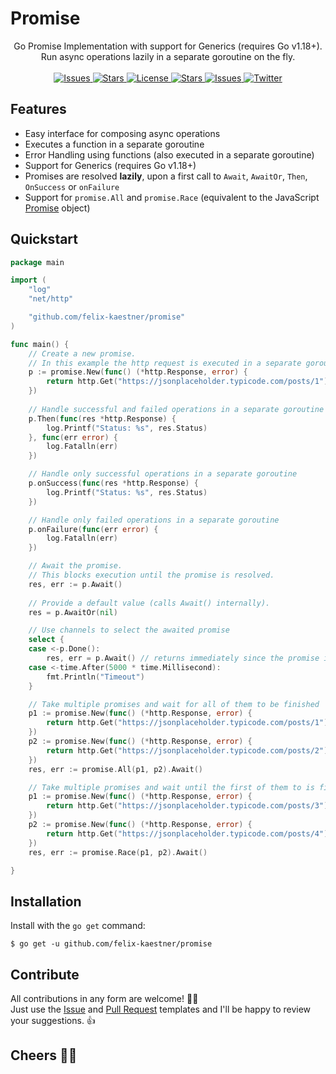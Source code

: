 # Promise

<p align="center">
    <span>Go Promise Implementation with support for Generics (requires Go v1.18+).</span>
    <br>
    <span>Run async operations lazily in a separate goroutine on the fly.</span>
    <br><br>
    <a href="https://github.com/felix-kaestner/promise/issues">
        <img alt="Issues" src="https://img.shields.io/github/issues/felix-kaestner/promise?color=29b6f6&style=flat-square">
    </a>
    <a href="https://github.com/felix-kaestner/promise/stargazers">
        <img alt="Stars" src="https://img.shields.io/github/stars/felix-kaestner/promise?color=29b6f6&style=flat-square">
    </a>
    <a href="https://github.com/felix-kaestner/promise/blob/main/LICENSE">
        <img alt="License" src="https://img.shields.io/github/license/felix-kaestner/promise?color=29b6f6&style=flat-square">
    </a>
    <a href="https://pkg.go.dev/github.com/felix-kaestner/promise">
        <img alt="Stars" src="https://img.shields.io/badge/go-documentation-blue?color=29b6f6&style=flat-square">
    </a>
    <a href="https://goreportcard.com/report/github.com/felix-kaestner/promise">
        <img alt="Issues" src="https://goreportcard.com/badge/github.com/felix-kaestner/promise?style=flat-square">
    </a>
    <!-- <a href="https://codecov.io/gh/felix-kaestner/promise">
        <img src="https://img.shields.io/codecov/c/github/felix-kaestner/promise?style=flat-square&token=KK7ZG7A90X"/>
    </a> -->
    <a href="https://twitter.com/kaestner_felix">
        <img alt="Twitter" src="https://img.shields.io/badge/twitter-@kaestner_felix-29b6f6?style=flat-square">
    </a>
</p>

## Features

* Easy interface for composing async operations
* Executes a function in a separate goroutine
* Error Handling using functions (also executed in a separate goroutine)
* Support for Generics (requires Go v1.18+)
* Promises are resolved **lazily**, upon a first call to `Await`, `AwaitOr`, `Then`, `OnSuccess` or `onFailure`
* Support for `promise.All` and `promise.Race` (equivalent to the JavaScript [Promise](https://developer.mozilla.org/en-US/docs/Web/JavaScript/Reference/Global_Objects/Promise) object) 

## Quickstart

```go
package main

import (
	"log"
	"net/http"

	"github.com/felix-kaestner/promise"
)

func main() {
    // Create a new promise.
    // In this example the http request is executed in a separate goroutine
    p := promise.New(func() (*http.Response, error) {
        return http.Get("https://jsonplaceholder.typicode.com/posts/1")
    })
    
    // Handle successful and failed operations in a separate goroutine
    p.Then(func(res *http.Response) {
        log.Printf("Status: %s", res.Status)
    }, func(err error) {
        log.Fatalln(err)
    })

    // Handle only successful operations in a separate goroutine
    p.onSuccess(func(res *http.Response) {
        log.Printf("Status: %s", res.Status)
    })

    // Handle only failed operations in a separate goroutine
    p.onFailure(func(err error) {
        log.Fatalln(err)
    })

    // Await the promise.
    // This blocks execution until the promise is resolved.
    res, err := p.Await()
    
    // Provide a default value (calls Await() internally).
    res = p.AwaitOr(nil)

    // Use channels to select the awaited promise 
    select {
    case <-p.Done():
        res, err = p.Await() // returns immediately since the promise is already resolved
    case <-time.After(5000 * time.Millisecond):
        fmt.Println("Timeout")
    }

    // Take multiple promises and wait for all of them to be finished
    p1 := promise.New(func() (*http.Response, error) {
        return http.Get("https://jsonplaceholder.typicode.com/posts/1")
    })
    p2 := promise.New(func() (*http.Response, error) {
        return http.Get("https://jsonplaceholder.typicode.com/posts/2")
    })
    res, err := promise.All(p1, p2).Await()

    // Take multiple promises and wait until the first of them to is finished
    p1 := promise.New(func() (*http.Response, error) {
        return http.Get("https://jsonplaceholder.typicode.com/posts/3")
    })
    p2 := promise.New(func() (*http.Response, error) {
        return http.Get("https://jsonplaceholder.typicode.com/posts/4")
    })
    res, err := promise.Race(p1, p2).Await()

}
```

##  Installation

Install with the `go get` command:

```
$ go get -u github.com/felix-kaestner/promise
```

## Contribute

All contributions in any form are welcome! 🙌🏻  
Just use the [Issue](.github/ISSUE_TEMPLATE) and [Pull Request](.github/PULL_REQUEST_TEMPLATE) templates and I'll be happy to review your suggestions. 👍

## Cheers ✌🏻
